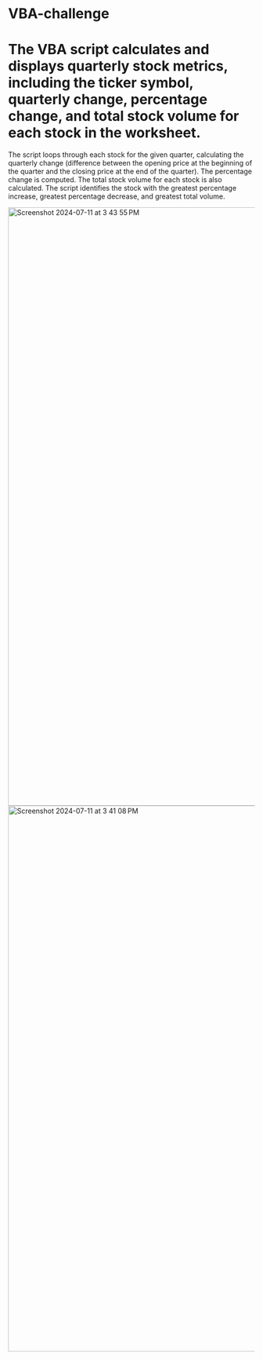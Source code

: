 # VBA-challenge

# The VBA script calculates and displays quarterly stock metrics, including the ticker symbol, quarterly change, percentage change, and total stock volume for each stock in the worksheet.

The script loops through each stock for the given quarter, calculating the quarterly change (difference between the opening price at the beginning of the quarter and the closing price at the end of the quarter). The percentage change is computed. The total stock volume for each stock is also calculated. The script identifies the stock with the greatest percentage increase, greatest percentage decrease, and greatest total volume.

<img width="1220" alt="Screenshot 2024-07-11 at 3 43 55 PM" src="https://github.com/user-attachments/assets/85fb6ed2-1441-4de7-90ce-f73d4f8585cc">

<img width="1113" alt="Screenshot 2024-07-11 at 3 41 08 PM" src="https://github.com/user-attachments/assets/2b28ff22-3076-4ffe-921c-c86552a4790a">
